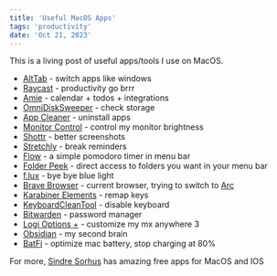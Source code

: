 ```yaml
---
title: 'Useful MacOS Apps'
tags: 'productivity'
date: 'Oct 21, 2023'
---
```


This is a living post of useful apps/tools I use on MacOS.

- [AltTab](https://alt-tab-macos.netlify.app/) \- switch apps like windows
- [Raycast](https://www.raycast.com/) \- productivity go brrr
- [Amie](https://amie.so/) \- calendar + todos + integrations
- [OmniDiskSweeper](https://www.omnigroup.com/more) \- check storage
- [App Cleaner](https://freemacsoft.net/appcleaner/) \- uninstall apps
- [Monitor Control](https://github.com/MonitorControl/MonitorControl#readme) \- control my monitor brightness
- [Shottr](https://shottr.cc/) \- better screenshots
- [Stretchly](https://hovancik.net/stretchly/) \- break reminders
- [Flow](https://flowapp.info/) \- a simple pomodoro timer in menu bar
- [Folder Peek](https://sindresorhus.com/folder-peek) \- direct access to folders you want in your menu bar
- [f.lux](https://justgetflux.com/) \- bye bye blue light
- [Brave Browser](https://brave.com/) \- current browser, trying to switch to [Arc](https://arc.net/)
- [Karabiner Elements](https://karabiner-elements.pqrs.org/) \- remap keys
- [KeyboardCleanTool](https://folivora.ai/keyboardcleantool) \- disable keyboard
- [Bitwarden](https://bitwarden.com/) \- password manager
- [Logi Options +](https://www.logitech.com/en-us/software/logi-options-plus.html) \- customize my mx anywhere 3
- [Obsidian](https://obsidian.md/) \- my second brain
- [BatFi](https://micropixels.gumroad.com/l/batfi) \- optimize mac battery, stop charging at 80%

For more, [Sindre Sorhus](https://sindresorhus.com/apps) has amazing free apps for MacOS and IOS
